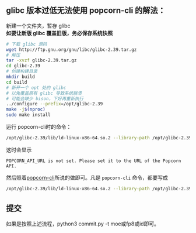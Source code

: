 ## glibc 版本过低无法使用 popcorn-cli 的解法：
新建一个文件夹，暂存 glibc  
**如要让新版 glibc 覆盖旧版，务必保存系统快照**
~~~bash
# 下载 glibc 源码
wget http://ftp.gnu.org/gnu/libc/glibc-2.39.tar.gz
# 解压
tar -xvzf glibc-2.39.tar.gz
cd glibc-2.39
# 创建构建目录
mkdir build
cd build
# 新开一个 opt 处的 glibc
# 以免覆盖原有 glibc 导致系统崩溃
# 可能会缺少 bison，下好再重新执行
../configure --prefix=/opt/glibc-2.39
make -j$(nproc)
sudo make install
~~~
运行 popcorn-cli时的命令：
~~~bash
/opt/glibc-2.39/lib/ld-linux-x86-64.so.2 --library-path /opt/glibc-2.39/lib:/usr/lib/x86_64-linux-gnu ./popcorn-cli
~~~
这时会显示
~~~
POPCORN_API_URL is not set. Please set it to the URL of the Popcorn API.
~~~
然后照着[popcorn-cli](https://github.com/gpu-mode/popcorn-cli)所说的做即可。凡是 `popcorn-cli` 命令，都要写成
~~~bash
/opt/glibc-2.39/lib/ld-linux-x86-64.so.2 --library-path /opt/glibc-2.39/lib:/usr/lib/x86_64-linux-gnu ./popcorn-cli
~~~
## 提交
如果是按照上述流程，python3 commit.py -t moe或fp8或id即可。